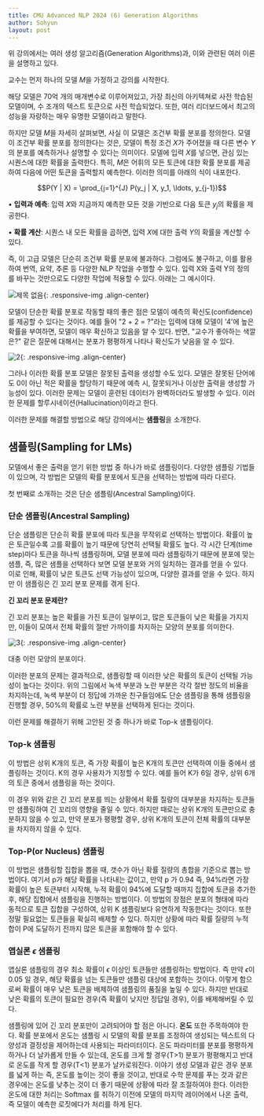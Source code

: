 ```yaml
---
title: CMU Advanced NLP 2024 (6) Generation Algorithms
author: Sohyun
layout: post
---
```


위 강의에서는 여러 생성 알고리즘(Generation Algorithms)과, 이와 관련된 여러 이론을 설명하고 있다.

교수는 먼저 하나의 모델 $M$을 가정하고 강의를 시작한다.

해당 모델은 70억 개의 매개변수로 이루어져있고, 가장 최신의 아키텍쳐로 사전 학습된 모델이며, 수 조개의 텍스트 토큰으로 사전 학습되었다. 또한, 여러 리더보드에서 최고의 성능을 자랑하는 매우 유명한 모델이라고 말한다.

하지만 모델 $M$을 자세히 살펴보면, 사실 이 모델은 조건부 확률 분포를 정의한다. 모델이 조건부 확률 분포를 정의한다는 것은, 모델이 특정 조건 $X$가 주어졌을 때 다른 변수 $Y$의 분포를 예측하거나 설명할 수 있다는 의미이다. 모델에 입력 $X$를 넣으면, 관심 있는 시퀀스에 대한 확률을 출력한다. 특히, $M$은 어휘의 모든 토큰에 대한 확률 분포를 제공하여 다음에 어떤 토큰을 출력할지 예측한다. 이러한 의미를 아래의 식이 내포한다.

$$P(Y | X) = \prod_{j=1}^{J} P(y_j | X, y_1, \ldots, y_{j-1})$$

•  **입력과 예측**: 입력 $X$와 지금까지 예측한 모든 것을 기반으로 다음 토큰 $y_j$의 확률을 제공한다.

•  **확률 계산**: 시퀀스 내 모든 확률을 곱하면, 입력 $X$에 대한 출력 $Y$의 확률을 계산할 수 있다.

즉, 이 고급 모델은 단순히 조건부 확률 분포에 불과하다. 그럼에도 불구하고, 이를 활용하여 번역, 요약, 추론 등 다양한 NLP 작업을 수행할 수 있다. 입력 X와 출력 Y의 정의를 바꾸는 것만으로도 다양한 작업에 적용할 수 있다. 아래는 그 예시이다.


![제목 없음](https://github.com/user-attachments/assets/f49d05b4-2125-4730-916c-e4b2280b2ea6){: .responsive-img .align-center}



모델이 단순한 확률 분포로 작동할 때의 좋은 점은 모델이 예측의 확신도(confidence)를 제공할 수 있다는 것이다. 예를 들어 "2 + 2 = ?"라는 입력에 대해 모델이 '4'에 높은 확률을 부여하면, 모델이 매우 확신하고 있음을 알 수 있다. 반면, "교수가 좋아하는 색깔은?" 같은 질문에 대해서는 분포가 평평하게 나타나 확신도가 낮음을 알 수 있다.


![2](https://github.com/user-attachments/assets/2b8033f2-0f0e-4a86-af23-65dfb49dea94){: .responsive-img .align-center}


그러나 이러한 확률 분포 모델은 잘못된 출력을 생성할 수도 있다. 모델은 잘못된 단어에도 0이 아닌 적은 확률을 할당하기 때문에 예측 시, 잘못되거나 이상한 출력을 생성할 가능성이 있다. 이러한 문제는 모델이 훈련된 데이터가 완벽하더라도 발생할 수 있다. 이러한 문제를 할루시네이션(Hallucination)이라고 한다.

이러한 문제를 해결할 방법으로 해당 강의에서는 **샘플링**을 소개한다.


## 샘플링(Sampling for LMs)

모델에서 좋은 출력을 얻기 위한 방법 중 하나가 바로 샘플링이다. 다양한 샘플링 기법들이 있으며, 각 방법은 모델의 확률 분포에서 토큰을 선택하는 방법에 따라 다르다.

첫 번째로 소개하는 것은 단순 샘플링(Ancestral Sampling)이다.

### 단순 샘플링(Ancestral Sampling)

단순 샘플링은 단순히 확률 분포에 따라 토큰을 무작위로 선택하는 방법이다. 확률이 높은 토큰일수록 고를 확률이 높기 때문에 당연히 선택될 확률도 높다. 각 시간 단계(time step)마다 토큰을 하나씩 샘플링하며, 모델 분포에 따라 샘플링하기 때문에 분포에 맞는 샘플, 즉, 많은 샘플을 선택하다 보면 모델 분포와 거의 일치하는 결과를 얻을 수 있다. 이로 인해, 확률이 낮은 토큰도 선택 가능성이 있으며, 다양한 결과를 얻을 수 있다. 하지만 이 샘플링은 긴 꼬리 분포 문제를 겪게 된다.

**긴 꼬리 분포 문제란?** 

긴 꼬리 분포는 높은 확률을 가진 토큰이 일부이고, 많은 토큰들이 낮은 확률을 가지지만, 이들이 모여서 전체 확률의 절반 가까이를 차지하는 모양의 분포를 의미한다. 

![3](https://github.com/user-attachments/assets/98fbf138-489d-4ae9-aa56-ff9ac794a723){: .responsive-img .align-center}

대충 이런 모양의 분포이다.

이러한 분포의 문제는 결과적으로, 샘플링할 때 이러한 낮은 확률의 토큰이 선택될 가능성이 높다는 것이다. 위의 그림에서 녹색 부분과 노란 부분은 각각 절반 정도의 비율을 차지하는데, 녹색 부분이 더 정답에 가까운 친구들임에도 단순 샘플링을 통해 샘플링을 진행할 경우, 50%의 확률로 노란 부분을 선택하게 된다는 것이다. 

이런 문제를 해결하기 위해 고안된 것 중 하나가  바로 Top-k 샘플링이다.


### Top-k 샘플링

이 방법은 상위 K개의 토큰, 즉 가장 확률이 높은 K개의 토큰만 선택하여 이들 중에서 샘플링하는 것이다. K의 경우 사용자가 지정할 수 있다. 예를 들어 K가 6일 경우, 상위 6개의 토큰 중에서 샘플링을 하는 것이다.

이 경우 위와 같은 긴 꼬리 분포를 띄는 상황에서 확률 질량의 대부분을 차지하는 토큰들만 샘플링하여 긴 꼬리의 영향을 줄일 수 있다. 하지만 때로는 상위 K개의 토큰만으로 충분하지 않을 수 있고, 만약 분포가 평평할 경우, 상위 K개의 토큰이 전체 확률의 대부분을 차지하지 않을 수 있다.

### Top-P(or Nucleus) 샘플링

이 방법은 샘플링할 집합을 뽑을 때, 갯수가 아닌 확률 질량의 총합을 기준으로 뽑는 방법이다. 여기서 p가 해당 확률을 나타내는 값이고, 만약 p 가 0.94 즉, 94%라면 가장 확률이 높은 토큰부터 시작해, 누적 확률이 94%에 도달할 때까지 집합에 토큰을 추가한 후, 해당 집합에서 샘플링을 진행하는 방법이다. 이 방법의 장점은 분포의 형태에 따라 동적으로 토큰 집합을 구성하여, 상위 K 샘플링보다 유연하게 작동한다는 것이다. 또한 정말 필요없는 토큰들을 확실히 배제할 수 있다. 하지만 상황에 따라 확률 질량의 누적 합이 P에 도달하기 전까지 많은 토큰을 포함해야 할 수 있다.


### 앱실론 $\epsilon$ 샘플링

앱실론 샘플링의 경우 최소 확률이 $\epsilon$ 이상인 토큰들만 샘플링하는 방법이다. 즉 만약 $\epsilon$이 0.05 일 경우, 해당 확률을 넘는 토큰들만 샘플링 대상에 포함하는 것이다. 이렇게 함으로써 확률이 매우 낮은 토큰을 배제하여 샘플링의 품질을 높일 수 있다. 하지만 반대로 낮은 확률의 토큰이 필요한 경우(즉 확률이 낮지만 정답일 경우), 이를 배제해버릴 수 있다.


샘플링에 있어 긴 꼬리 분포만이 고려되어야 할 점은 아니다.  **온도** 또한 주목하여야 한다. 확률 분포에서 온도는 샘플링 시 모델의 확률 분포를 조정하여 생성되는 텍스트의 다양성과 결정성을 제어하는데 사용되는 파라미터이다. 온도 파라미터를 분포를 평평하게 하거나 더 날카롭게 만들 수 있는데, 온도를 크게 할 경우(T>1) 분포가 평평해지고 반대로 온도를 작게 할 경우(T<1) 분포가 날카로워진다. 이야기 생성 모델과 같은 경우 분포를 넓게 하는 즉, 온도를 높이는 것이 좋을 것이고, 반대로 수학 문제를 푸는 것과 같은 경우에는 온도를 낮추는 것이 더 좋기 때문에 상황에 따라 잘 조절하여야 한다. 이러한 온도에 대한 처리는 Softmax 를 취하기 이전에 모델의 마지막 레이어에서 나온 출력, 즉 모델이 예측한 로짓에다가 처리를 하게 된다.
<!--stackedit_data:
eyJoaXN0b3J5IjpbLTEzNDU2MDE1MjgsLTEyODg3NDQzMTUsOD
c4MTY0NjA5LDY2MzI5MDM4MywtMTA5OTYzODQ1NywtMjI1MTM2
NDIwLDc2NzM3NzM5NywtMTkzOTQ1OTE1OSwtMTMwMzc2NTc5My
wtOTAxODY0MzU1LDE3OTQwNTgyMTQsLTEwOTY3OTI2MDgsLTE5
NTgwNjUyNSwzNDUwMjY4NTksLTE3NDI5MzE1NzYsNTMzOTg1ND
U4LDEwNzkxNDUxMjAsLTEzMDYxNzAwMDYsNTg4MjIxMDAsLTEy
MDY0OTI2NzNdfQ==
-->